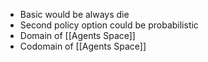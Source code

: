 - Basic would be always die
- Second policy option could be probabilistic
- Domain of [[Agents Space]]
- Codomain of [[Agents Space]]